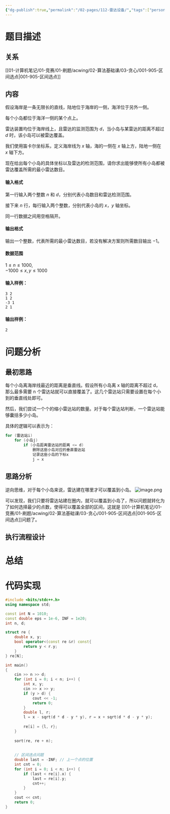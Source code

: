 ```yaml
---
{"dg-publish":true,"permalink":"/02-pages/112-雷达设备/","tags":["personal/blog","algorithm/greedy","algorithm/sorting"]}
---
```



# 题目描述
## 关系
[[01-计算机笔记/01-竞赛/01-刷题/acwing/02-算法基础课/03-贪心/001-905-区间选点\|001-905-区间选点]]
## 内容
假设海岸是一条无限长的直线，陆地位于海岸的一侧，海洋位于另外一侧。

每个小岛都位于海洋一侧的某个点上。

雷达装置均位于海岸线上，且雷达的监测范围为 $d$，当小岛与某雷达的距离不超过 $d$ 时，该小岛可以被雷达覆盖。

我们使用笛卡尔坐标系，定义海岸线为 $x$ 轴，海的一侧在 $x$ 轴上方，陆地一侧在 $x$ 轴下方。

现在给出每个小岛的具体坐标以及雷达的检测范围，请你求出能够使所有小岛都被雷达覆盖所需的最小雷达数目。

#### 输入格式

第一行输入两个整数 $n$ 和 $d$，分别代表小岛数目和雷达检测范围。

接下来 $n$ 行，每行输入两个整数，分别代表小岛的 $x，y$ 轴坐标。

同一行数据之间用空格隔开。

#### 输出格式

输出一个整数，代表所需的最小雷达数目，若没有解决方案则所需数目输出 $-1$。

#### 数据范围

$1 \le n \le 1000$,  
$-1000 \le x,y \le 1000$

#### 输入样例：

```
3 2
1 2
-3 1
2 1
```

#### 输出样例：

```
2
```
# 问题分析
## 最初思路
每个小岛离海岸线最近的距离是垂直线。假设所有小岛离 x 轴的距离不超过 d，那么最多需要 n 个雷达站就可以直接覆盖了。这几个雷达站只需要设置在每个小到的垂直线处即可。

然后，我们尝试一个个的缩小雷达站的数量。对于每个雷达站判断，一个雷达站能够囊括多少小岛。

具体的逻辑可以表示为：
```c++
for (雷达站i)
	for (小岛j)
		if (小岛距离雷达站的距离 <= d)
			删除这座小岛对应的垂直雷达站
			记录这座小岛的下标x
			j = x
```
## 思路分析
逆向思维，对于每个小岛来说，雷达建在哪里才可以覆盖到小岛。
![image.png](https://yelanyanyu-img-bed.oss-cn-hangzhou.aliyuncs.com/img/blog/2024/03/20240320193232.png)

可以发现，我们只要将雷达站建在圈内，就可以覆盖到小岛了，所以问题就转化为了如何选择最少的点数，使得可以覆盖全部的区间，这就是 [[01-计算机笔记/01-竞赛/01-刷题/acwing/02-算法基础课/03-贪心/001-905-区间选点\|001-905-区间选点]]问题了。
## 执行流程设计

# 总结

# 代码实现
```c++
#include <bits/stdc++.h>
using namespace std;

const int N = 1010;
const double eps = 1e-6, INF = 1e20;
int n, d;

struct re {
    double x, y;
    bool operator<(const re &r) const{
        return y < r.y;
    }
} re[N];

int main()
{
    cin >> n >> d;
    for (int i = 0; i < n; i++) {
        int x, y;
        cin >> x >> y;
        if (y > d) {
            cout << -1;
            return 0;
        }
        double l, r;
        l = x - sqrt(d * d - y * y), r = x + sqrt(d * d - y * y);
        
        re[i] = {l, r};
    }
    
    sort(re, re + n);
    
    
    // 区间选点问题
    double last = -INF; // 上一个点的位置
    int cnt = 0;
    for (int i = 0; i < n; i++) {
        if (last < re[i].x) {
            last = re[i].y;
            cnt++;
        }
    }
    cout << cnt;
    return 0;
}
```